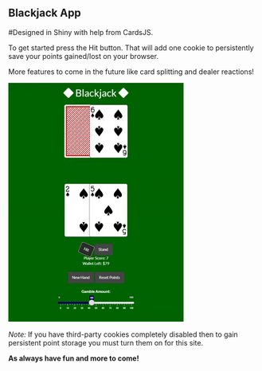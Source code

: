 ## Blackjack App
#Designed in Shiny with help from CardsJS. 

To get started press the Hit button. That will add one cookie to persistently save your points gained/lost on your browser.

More features to come in the future like card splitting and dealer reactions!

![](https://github.com/AlexanderHolmes0/BlackJackApp/blob/main/giphy.gif)

*Note:* If you have third-party cookies completely disabled then to gain persistent point storage you must turn them on for this site.

**As always have fun and more to come!**

